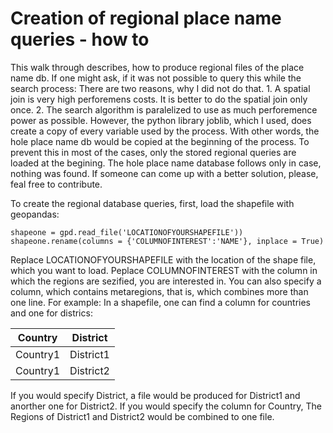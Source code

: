 
# Creation of regional place name queries - how to

This walk through describes, how to produce regional files of the place name db. If one might ask, if it was not possible to query this while the search process: There are two reasons, why I did not do that. 1. A spatial join is very high perforemens costs. It is better to do the spatial join only once. 2. The search algorithm is paralelized to use as much perforemence power as possible. However, the python library joblib, which I used, does create a copy of every variable used by the process. With other words, the hole place name db would be copied at the beginning of the process. To prevent this in most of the cases, only the stored regional queries are loaded at the begining. The hole place name database follows only in case, nothing was found. If someone can come up with a better solution, please, feal free to contribute.

To create the regional database queries, first, load the shapefile with geopandas:

```
shapeone = gpd.read_file('LOCATIONOFYOURSHAPEFILE'))
shapeone.rename(columns = {'COLUMNOFINTEREST':'NAME'}, inplace = True)
```
Replace LOCATIONOFYOURSHAPEFILE with the location of the shape file, which you want to load.
Peplace COLUMNOFINTEREST with the column in which the regions are sezified, you are interested in. You can also specify a column, which contains metaregions, that is, which combines more than one line. For example:
In a shapefile, one can find a column for countries and one for districs:

| Country | District |
| --- | --- |
| Country1 | District1 |
| Country1 | District2 |

If you would specify District, a file would be produced for District1 and anorther one for District2. If you would specify the column for Country, The Regions of District1 and District2 would be combined to one file. 
